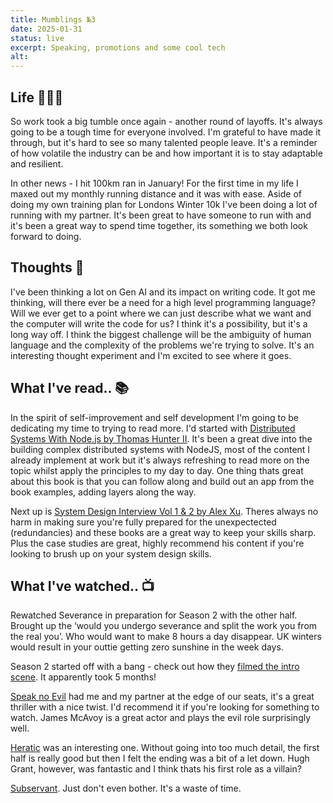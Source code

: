 ```yaml
---
title: Mumblings №3
date: 2025-01-31
status: live
excerpt: Speaking, promotions and some cool tech
alt:
---
```


## Life 👨🏻‍🦰

So work took a big tumble once again - another round of layoffs. It's always going to be a tough time for everyone involved. I'm grateful to have made it through, but it's hard to see so many talented people leave. It's a reminder of how volatile the industry can be and how important it is to stay adaptable and resilient.

In other news - I hit 100km ran in January! For the first time in my life I maxed out my monthly running distance and it was with ease. Aside of doing my own training plan for Londons Winter 10k I've been doing a lot of running with my partner. It's been great to have someone to run with and it's been a great way to spend time together, its something we both look forward to doing.

## Thoughts 🧠

I've been thinking a lot on Gen AI and its impact on writing code. It got me thinking, will there ever be a need for a high level programming language? Will we ever get to a point where we can just describe what we want and the computer will write the code for us? I think it's a possibility, but it's a long way off. I think the biggest challenge will be the ambiguity of human language and the complexity of the problems we're trying to solve. It's an interesting thought experiment and I'm excited to see where it goes.

## What I've read.. 📚

In the spirit of self-improvement and self development I'm going to be dedicating my time to trying to read more. I'd started with [Distributed Systems With Node.js by Thomas Hunter II](https://www.oreilly.com/library/view/distributed-systems-with/9781492077282/). It's been a great dive into the building complex distributed systems with NodeJS, most of the content I already implement at work but it's always refreshing to read more on the topic whilst apply the principles to my day to day. One thing thats great about this book is that you can follow along and build out an app from the book examples, adding layers along the way.

Next up is [System Design Interview Vol 1 & 2 by Alex Xu](https://blog.bytebytego.com/p/system-design-interview-books-volume). Theres always no harm in making sure you're fully prepared for the unexpectected (redundancies) and these books are a great way to keep your skills sharp. Plus the case studies are great, highly recommend his content if you're looking to brush up on your system design skills.

## What I've watched.. 📺

Rewatched Severance in preparation for Season 2 with the other half. Brought up the ‘would you undergo severance and split the work you from the real you’. Who would want to make 8 hours a day disappear. UK winters would result in your outtie getting zero sunshine in the week days.

Season 2 started off with a bang - check out how they [filmed the intro scene](https://www.youtube.com/watch?v=VOeFQ2ghR3U). It apparently took 5 months!

[Speak no Evil](https://www.imdb.com/title/tt27534307/) had me and my partner at the edge of our seats, it's a great thriller with a nice twist. I'd recommend it if you're looking for something to watch. James McAvoy is a great actor and plays the evil role surprisingly well.

[Heratic](https://www.imdb.com/title/tt28015403/) was an interesting one. Without going into too much detail, the first half is really good but then I felt the ending was a bit of a let down. Hugh Grant, however, was fantastic and I think thats his first role as a villain?

[Subservant](https://www.imdb.com/title/tt24871974/). Just don't even bother. It's a waste of time.